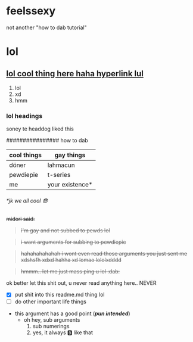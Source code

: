 # feelssexy
not another "how to dab tutorial"

# lol

[lol cool thing here haha hyperlink lul](http://gayman.gq)
-------------
1. lol
2. xd
4132. hmm

### lol headings
soney te headdog liked this

################ how to dab

cool things | gay things
-----|-----
döner | lahmacun
pewdiepie | t-series
me | your existence*


###### *jk we all cool :sunglasses:

~~midori said:~~
> ~~i'm gay and not subbed to pewds lol~~

> ~~i want arguments for subbing to pewdiepie~~ 

> ~~hahahahahahah i wont even read those arguments you just sent me xdshsfh xdxd hahha xd lomao lololxdddd~~

> ~~hmmm.. let me just mass ping u lol :dab:~~

ok better let this shit out, u never read anything here.. NEVER

- [x] put shit into this readme.md thing lol
- [ ] do other important life things

- this argument has a good point (***pun intended***)
  - oh hey, sub arguments
    1. sub numerings
    1337. yes, it always :b: like that
